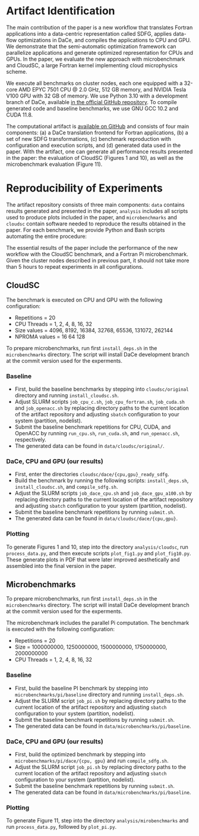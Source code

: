 
# Artifact Identification

The main contribution of the paper is a new workflow that translates Fortran applications
into a data-centric representation called SDFG, applies data-flow optimizations in DaCe, and compiles the
applications to CPU and GPU.
We demonstrate that the semi-automatic optimization framework can parallelize applications
and generate optimized representation for CPUs and GPUs.
In the paper, we evaluate the new approach with microbenchmark and CloudSC, a large Fortran kernel
implementing cloud microphysics scheme.

We execute all benchmarks on cluster nodes, each one equipped with a 32-core AMD EPYC 7501 CPU @ 2.0 GHz,
512 GB memory, and NVIDIA Tesla V100 GPU with 32 GB of memory.
We use Python 3.10 with a development branch of DaCe, available
[in the official GitHub repository](https://github.com/spcl/dace/tree/fortran_frontend_candidate_2).
To compile generated code and baseline benchmarks, we use GNU GCC 10.2 and CUDA 11.8.

The computational artifact is [available on GitHub](https://github.com/spcl/f2dace-artifact)
and consists of four main components:
(a) a DaCe translation frontend for Fortran applications,
(b) a set of new SDFG transformations,
(c) benchmark reproduction with configuration and execution scripts,
and (d) generated data used in the paper.
With the artifact, one can generate all performance results presented in the paper: the evaluation
of CloudSC (Figures 1 and 10), as well as the microbenchmark evaluation (Figure 11).

# Reproducibility of Experiments

The artifact repository consists of three main components: `data` contains results generated and presented
in the paper, `analysis` includes all scripts used to produce plots included in the paper,
and `microbenchmarks` and `cloudsc` contain software needed to reproduce the results obtained in the paper.
For each benchmark, we provide Python and Bash scripts automating the entire procedure:

The essential results of the paper include the performance of the new workflow with the CloudSC benchmark,
and a Fortran Pi microbenchmark.
Given the cluster nodes described in previous part, it should not take more than 5 hours to repeat
experiments in all configurations.

## CloudSC

The benchmark is executed on CPU and GPU with the following configuration:
* Repetitions = 20
* CPU Threads = 1, 2, 4, 8, 16, 32
* Size values = 4096, 8192, 16384, 32768, 65536, 131072, 262144
* NPROMA values = 16 64 128

To prepare microbenchmarks, run first `install_deps.sh` in the `microbenchmarks` directory.
The script will install DaCe development branch at the commit version used for the experments.

### Baseline

* First, build the baseline benchmarks by stepping into `cloudsc/original` directory and running
`install_cloudsc.sh`.
* Adjust SLURM scripts `job_cpu_c.sh`, `job_cpu_fortran.sh`, `job_cuda.sh` and `job_openacc.sh`
by replacing directory paths to the current location of the artifact repository and adjusting `sbatch`
configuration to your system (partition, nodelist).
* Submit the baseline benchmark repetitions for CPU, CUDA, and OpenACC by running
`run_cpu.sh`, `run_cuda.sh`, and `run_openacc.sh`, respectively.
* The generated data can be found in `data/cloudsc/original/`.

### DaCe, CPU and GPU (our results)

* First, enter the directories `cloudsc/dace/{cpu,gpu}_ready_sdfg`.
* Build the benchmark by running the following scripts: `install_deps.sh`, `install_cloudsc.sh`,
and `compile_sdfg.sh`.
* Adjust the SLURM scripts `job_dace_cpu.sh` and `job_dace_gpu_a100.sh`
by replacing directory paths to the current location of the artifact repository and adjusting `sbatch`
configuration to your system (partition, nodelist).
* Submit the baseline benchmark repetitions by running `submit.sh`.
* The generated data can be found in `data/cloudsc/dace/{cpu,gpu}`.

### Plotting

To generate Figures 1 and 10, step into the directory `analysis/cloudsc`, run `process_data.py`,
and then execute scripts `plot_fig1.py` and `plot_fig10.py`. These generate plots in PDF that were
later improved aesthetically and assembled into the final version in the paper.

## Microbenchmarks

To prepare microbenchmarks, run first `install_deps.sh` in the `microbenchmarks` directory.
The script will install DaCe development branch at the commit version used for the experments.

The microbenchmark includes the parallel Pi computation. The benchmark is executed with the following
configuration:
* Repetitions = 20
* Size = 1000000000, 1250000000, 1500000000, 1750000000, 2000000000
* CPU Threads = 1, 2, 4, 8, 16, 32

### Baseline

* First, build the baseline PI benchmark by stepping into `microbenchmarks/pi/baseline` directory and running
`install_deps.sh`.
* Adjust the SLURM script `job_pi.sh`
by replacing directory paths to the current location of the artifact repository and adjusting `sbatch`
configuration to your system (partition, nodelist).
* Submit the baseline benchmark repetitions by running `submit.sh`.
* The generated data can be found in `data/microbenchmarks/pi/baseline`.

### DaCe, CPU and GPU (our results)

* First, build the optimized benchmark by stepping into `microbenchmarks/pi/dace/{cpu, gpu}`
and run `compile_sdfg.sh`.
* Adjust the SLURM script `job_pi.sh`
by replacing directory paths to the current location of the artifact repository and adjusting `sbatch`
configuration to your system (partition, nodelist).
* Submit the baseline benchmark repetitions by running `submit.sh`.
* The generated data can be found in `data/microbenchmarks/pi/baseline`.

### Plotting

To generate Figure 11, step into the directory `analysis/mirobenchmarks` and run `process_data.py`,
followed by `plot_pi.py`.

